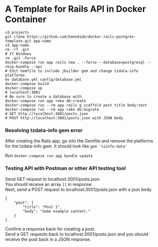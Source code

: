 # A Template for Rails API in Docker Container

```
cd projects
git clone https://github.com/kanndide/docker-rails-postgres-template.git app-name
cd app-name
rm -rf .git
# If Windows 
rm .git -Force
docker-compose run app rails new . --force --database=postgresql --skip-bundle --api
# Edit Gemfile to include jbuilder gem and change tzdata-info platforms
mv database.yml config/database.yml
docker-compose build
docker-compose up
# localhost:3001
# Be sure to create a database with
docker-compose run app rake db:create
docker-compose run --rm app rails g scaffold post title body:text
docker-compose run --rm app rake db:migrate
# GET http://localhost:3001/posts.json
# POST http://localhost:3001/posts.json with JSON body
```

### Resolving tzdata-info gem error

After creating the Rails app, go into the Gemfile and remove the platforms for the tzdata-info gem. It should look like `gem 'tzinfo-data'`

Run `docker-compose run app bundle update`

### Testing API with Postman or other API testing tool

Send GET request to localhost:3001/posts.json   
You should receive an array `[]` in response.   
Next, send a POST request to localhost:3001/posts.json with a json body
```
{
    "post": {
        "title": "Post 1",
        "body": "Some example content."
    }
}
```
Confirm a response back for creating a post.   
Send a GET requests back to localhost:3001/posts.json and you should receive the post back in a JSON response.